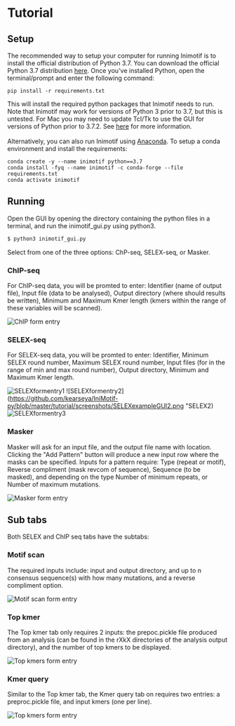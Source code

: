 # Tutorial

## Setup
The recommended way to setup your computer for running Inimotif is to install the official distribution of Python 3.7. You can download the official Python 3.7 distribution [here](https://www.python.org/downloads/release/python-375). Once you've installed Python, open the terminal/prompt and enter the following command:
```
pip install -r requirements.txt
```
This will install the required python packages that Inimotif needs to run. Note that Inimotif may work for versions of Python 3 prior to 3.7, but this is untested. For Mac you may need to update Tcl/Tk to use the GUI for versions of Python prior to 3.7.2. See [here](https://www.python.org/download/mac/tcltk/) for more information.
<br/>
<br/>
Alternatively, you can also run Inimotif using [Anaconda](https://www.anaconda.com/distribution/). To setup a conda environment and install the requirements:
```
conda create -y --name inimotif python==3.7
conda install -fyq --name inimotif -c conda-forge --file requirements.txt
conda activate inimotif
```

## Running
Open the GUI by opening the directory containing the python files in a terminal, and run the inimotif_gui.py using python3.
```bash
$ python3 inimotif_gui.py
```
Select from one of the three options: ChP-seq, SELEX-seq, or Masker.

### ChIP-seq
For ChIP-seq data, you will be promted to enter: Identifier (name of output file), Input file (data to be analysed), Output directory (where should results be written), Minimum and Maximum Kmer length (kmers within the range of these variables will be scanned).

![ChIP form entry](https://github.com/kearseya/IniMotif-py/blob/master/tutorial/screenshots/ChIPexampleGUI.png "ChIP")

### SELEX-seq
For SELEX-seq data, you will be promted to enter: Identifier, Minimum SELEX round number, Maximum SELEX round number, Input files (for in the range of min and max round number), Output directory, Minimum and Maximum Kmer length.

![SELEXformentry1](https://github.com/kearseya/IniMotif-py/blob/master/tutorial/screenshots/SELEXexampleGUI1.png%s=200 "SELEX1")
![SELEXformentry2](https://github.com/kearseya/IniMotif-py/blob/master/tutorial/screenshots/SELEXexampleGUI2.png "SELEX2)
![SELEXformentry3](https://github.com/kearseya/IniMotif-py/blob/master/tutorial/screenshots/SELEXexampleGUI3.png "SELEX3")

### Masker
Masker will ask for an input file, and the output file name with location. Clicking the "Add Pattern" button will produce a new input row where the masks can be specified. Inputs for a pattern require: Type (repeat or motif), Reverse compliment (mask revcom of sequence), Sequence (to be masked), and depending on the type Number of minimum repeats, or Number of maximum mutations.

![Masker form entry](https://github.com/kearseya/IniMotif-py/blob/master/tutorial/screenshots/MaskerexampleGUI.png "Masker")


## Sub tabs

Both SELEX and ChIP seq tabs have the subtabs:

### Motif scan

The required inputs include: input and output directory, and up to n consensus sequence(s) with how many mutations, and a reverse compliment option.

![Motif scan form entry](https://github.com/kearseya/IniMotif-py/blob/master/tutorial/screenshots/MotifScanexampleGUI.png "Motif scan")

### Top kmer

The Top kmer tab only requires 2 inputs: the prepoc.pickle file produced from an analysis (can be found in the rXkX directories of the analysis output directory), and the number of top kmers to be displayed.

![Top kmers form entry](https://github.com/kearseya/IniMotif-py/blob/master/tutorial/screenshots/TopKmerexampleGUI.png "Top kmers")

### Kmer query

Similar to the Top kmer tab, the Kmer query tab on requires two entries: a preproc.pickle file, and input kmers (one per line).

![Top kmers form entry](https://github.com/kearseya/IniMotif-py/blob/master/tutorial/screenshots/KmerQueryexampleGUI.png "Kmer query")

